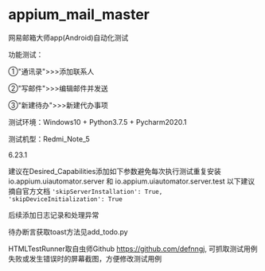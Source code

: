 # appium_mail_master
网易邮箱大师app(Android)自动化测试

功能测试：

①"通讯录">>>添加联系人

②"写邮件">>>编辑邮件并发送

③"新建待办">>>新建代办事项


测试环境：Windows10 + Python3.7.5 + Pycharm2020.1

测试机型：Redmi_Note_5

6.23.1

建议在Desired_Capabilities添加如下参数避免每次执行测试重复安装
io.appium.uiautomator.server 和 io.appium.uiautomator.server.test
以下建议摘自官方文档
`'skipServerInstallation': True,
  'skipDeviceInitialization': True`
  
  后续添加日志记录和处理异常
  
  待办断言获取toast方法见add_todo.py
  
  HTMLTestRunner取自虫师Github
  https://github.com/defnngj,
  可抓取测试用例失败或发生错误时的屏幕截图，方便修改测试用例